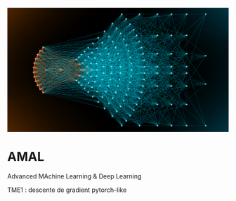 <p>
  <img src="ml.svg" alt="amal" align="center">
</p>

# AMAL

Advanced MAchine Learning & Deep Learning

TME1 : descente de gradient pytorch-like
